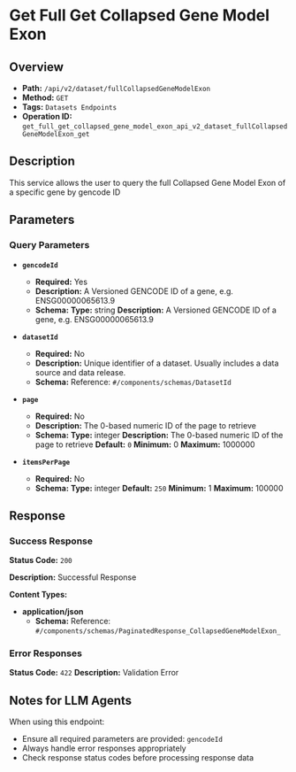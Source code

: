 # Get Full Get Collapsed Gene Model Exon

## Overview
- **Path:** `/api/v2/dataset/fullCollapsedGeneModelExon`
- **Method:** `GET`
- **Tags:** `Datasets Endpoints`
- **Operation ID:** `get_full_get_collapsed_gene_model_exon_api_v2_dataset_fullCollapsedGeneModelExon_get`

## Description
This service allows the user to query the full Collapsed Gene Model Exon of a specific gene by gencode ID

## Parameters

### Query Parameters

- **`gencodeId`**
  - **Required:** Yes
  - **Description:** A Versioned GENCODE ID of a gene, e.g. ENSG00000065613.9
  - **Schema:** **Type:** string
**Description:** A Versioned GENCODE ID of a gene, e.g. ENSG00000065613.9

- **`datasetId`**
  - **Required:** No
  - **Description:** Unique identifier of a dataset. Usually includes a data source and data release.
  - **Schema:** Reference: `#/components/schemas/DatasetId`

- **`page`**
  - **Required:** No
  - **Description:** The 0-based numeric ID of the page to retrieve
  - **Schema:** **Type:** integer
**Description:** The 0-based numeric ID of the page to retrieve
**Default:** `0`
**Minimum:** 0
**Maximum:** 1000000

- **`itemsPerPage`**
  - **Required:** No
  - **Schema:** **Type:** integer
**Default:** `250`
**Minimum:** 1
**Maximum:** 100000

## Response

### Success Response
**Status Code:** `200`

**Description:** Successful Response

**Content Types:**
- **application/json**
  - **Schema:** Reference: `#/components/schemas/PaginatedResponse_CollapsedGeneModelExon_`

### Error Responses

**Status Code:** `422`
**Description:** Validation Error

## Notes for LLM Agents

When using this endpoint:
- Ensure all required parameters are provided: `gencodeId`
- Always handle error responses appropriately
- Check response status codes before processing response data